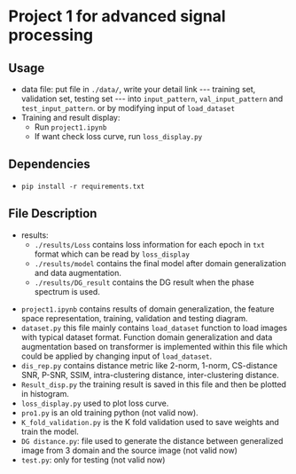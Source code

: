 # Project 1 for advanced signal processing

## Usage
+ data file: put file in `./data/`, write your detail link --- training set, validation set, testing set --- into `input_pattern`, `val_input_pattern` and `test_input_pattern`. or by modifying input of `load_dataset`
+ Training and result display:
  + Run `project1.ipynb`
  + If want check loss curve, run `loss_display.py`

## Dependencies
+ `pip install -r requirements.txt`
## File Description
+ results: 
  + `./results/Loss` contains loss information for each epoch in `txt` format which can be read by `loss_display`
  + `./results/model` contains the final model after domain generalization and data augmentation.
  + `./results/DG_result` contains the DG result when the phase spectrum is used.
- `project1.ipynb` contains results of domain generalization, the feature space representation, training, validation and testing diagram.
- `dataset.py` this file mainly contains `load_dataset` function to load images with typical dataset format.  Function domain generalization and data augmentation based on transformer is implemented within this file which could be applied by changing input of `load_dataset`.
- `dis_rep.py` contains distance metric like 2-norm, 1-norm, CS-distance SNR, P-SNR, SSIM, intra-clustering distance, inter-clustering distance.
- `Result_disp.py` the training result is saved in this file and then be plotted in histogram.
- `loss_display.py` used to plot loss curve.
- `pro1.py` is an old training python (not valid now).
- `K_fold_validation.py` is the K fold validation used to save weights and train the model.
- `DG distance.py`: file used to generate the distance between generalized image from 3 domain and the source image (not valid now)
- `test.py`: only for testing (not valid now)
